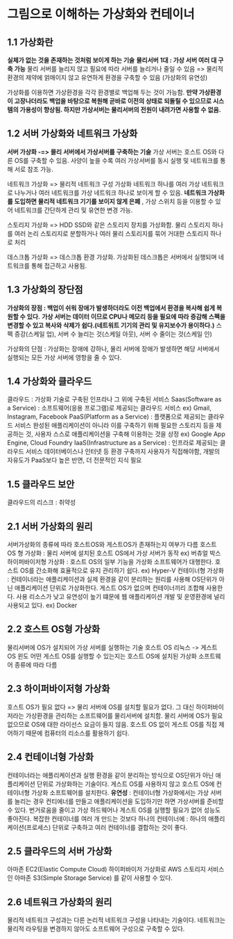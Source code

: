 그림으로 이해하는 가상화와 컨테이너
=============================

1.1 가상화란
-----------------------------
**실체가 없는 것을 존재하는 것처럼 보이게 하는 기술**
**물리서버 1대 : 가상 서버 여러 대 구축 가능**
물리 서버를 늘리지 않고 필요에 따라 서버를 늘리거나 줄일 수 있음 
=> 물리적 환경의 제약에 얽매이지 않고 유연하게 환경을 구축할 수 있음 (가상화의 유연성)

가상화를 이용하면 가상환경을 각각 환경별로 백업해 두는 것이 가능함.
**만약 가상환경이 고장나더라도 백업을 바탕으로 복원해 곧바로 이전의 상태로 되돌릴 수 있으므로 시스템의 가용성이 향상됨.
하지만 가상서버는 물리서버의 전원이 내려가면 사용할 수 없음.**

1.2 서버 가상화와 네트워크 가상화 
------------------------------
**서버 가상화 -=> 믈리 서버에서 가상서버를 구축하는 기술**
가상 서버는 호스트 OS와 다른 OS를 구축할 수 있음. 사양이 높을 수록 여러 가상서버를 동시 실행 및 네트워크를 통해 서로 참조 가능.

네트워크 가상화 => 물리적 네트워크 구성 가상화
네트워크 하나를 여러 가상 네트워크로 나누거나 여러 네트워크를 가상 네트워크 하나로 보이게 할 수 있음.
**네트워크 가상화를 도입하면 물리적 네트워크 기기를 보이지 않게 은폐** , 가상 스위치 등을 이용할 수 있어 네트워크를 간단하게 관리 및 유연한 변경 가능.

스토리지 가상화 => HDD SSD와 같은 스토리지 장치를 가상화함.
물리 스토리지 하나를 여러 논리 스토리지로 분할하거나 여러 물리 스토리지를 묶어 거대한 스토리지 하나로 처리

데스크톱 가상화 => 데스크톱 환경 가상화.
가상화된 데스크톱은 서버에서 실행되며 네트워크를 통해 접근하고 사용됨. 

1.3 가상화의 장단점
----------------------------
**가상화의 장점 : 백업이 쉬워 장애가 발생하더라도 이전 백업에서 환경을 복사해 쉽게 복원할 수 있다.** 
**가상 서버는 데이터 이므로 CPU나 메모리 등을  필요에 따라 증감해 스펙을 변경할 수 있고 복사와 삭제가 쉽다.(네트워트 기기의 관리 및 유지보수가 용이하다.)** 
스펙 증강(스케일 업), 서버 수 늘리는 것(스케일 아웃), 서버 수 줄이는 것(스케일 인)

가상화의 단점 : 가상화는 장애에 강하나, 물리 서버에 장애가 발생하면 해당 서버에서 실행되는 모든 가상 서버에 영항을 줄 수 있다.

1.4 가상화와 클라우드
----------------------------
클라우드 : 가상화 기술로 구축된 인프라나 그 위에 구축된 서비스 
Saas(Software as a Service) : 소프트웨어(응용 프로그램)로 제공되는 클라우드 서비스
ex) Gmail, Instagram, Facebook
PaaS(Platform as a Service) : 플랫폼으로 제공되는 클라우드 서비스
완성된 애플리케이션이 아니라 이를 구축하기 위해 필요한 스토리지 등을 제공하는 것, 사용자 스스로 애플리케이션을 구축해 이용하는 것을 상정
ex) Google App Engine, Cloud Foundry
IaaS(Infrastructure as a Service) : 인프라로 제공되는 클라우드 서비스
데이터베이스나 인터넷 등 환경 구축까지 사용자가 직접해야함, 개발의 자유도가 PaaS보다 높은 반면, 더 전문적인 지식 필요

1.5 클라우드 보안 
-----------------------------
클라우드의 리스크 : 취약성

2.1 서버 가상화의 원리 
-----------------------------
서버가상화의 종류에 따라 호스트OS와 게스트OS가 존재하는지 여부가 다름
호스트 OS 형 가상화 : 물리 서버에 설치된 호스트 OS에서 가상 서버가 동작
ex) 버츄얼 박스
하이퍼바이저형 가상화 : 호스트 OS의 일부 기능을 가상화 소프트웨어가 대행한다. 호스트 OS를 간소화해 효율적으로 유지 관리하기 쉽다.
ex) Hyper-V
컨테이너형 가상화 : 컨테이너라는 애플리케이션과 실제 환경을 같이 분리하는 원리를 사용해 OS단위가 아닌 애플리케이션 단위로 가상화한다.
게스트 OS가 없으며 컨테이너끼리 조합해 사용한다. 사용 리소스가 낮고 유연성이 높기 떄문에 웹 애플리케이션 개발 및 운영환경에 널리 사용되고 있다.
ex) Docker

2.2 호스트 OS형 가상화
-------------------------------
물리서버에 OS가 설치되어 가상 서버를 실행하는 기술
호스트 OS 리눅스 -> 게스트 OS 윈도 
어떤 게스트 OS를 실행할 수 있는지는 호스트 OS에 설치된 가상화 소프트웨어 종류에 따라 다름

2.3 하이퍼바이저형 가상화 
-------------------------------
호스트 OS가 필요 없다 => 물리 서버에 OS를 설치할 필요가 없다. 
그 대신 하이퍼바이저라는 가상환경을 관리하는 소프트웨어를 물리서버에 설치함.
물리 서버에 OS가 필요 없으므로 OS에 대한 라이선스 요금이 들지 않음.
호스트 OS 없이 게스트 OS를 직접 제어하기 때문에 컴퓨터의 리소스를 활용하기 쉽다. 

2.4 컨테이너형 가상화
------------------------------
컨테이너라는 애플리케이션과 실행 환경을 같이 분리하는 방식으로 OS단위가 아닌 애플리케이션 단위로 가상화하는 기술이다. 
게스트 OS를 사용하지 않고 호스트 OS에 컨테이너형 가상화 소프트웨어를 설치한다. 
**유연성** : 컨테이너형 가상화에서는 가상 서버를 늘리는 경우 컨티에너를 만들고 애플리케이션을 도입하기만 하면 가상서버를 준비할 수 있다.
번거로움을 줄이고 가상 하드웨어나 게스트 OS를 실행할 필요가 없어 성능도 좋아진다.
복잡한 컨테이너를 여러 개 만드는 것보다 하나의 컨테이너에 : 하나의 애플리케이션(프로세스) 단위로 구축하고 여러 컨테이너를 결합하는 것이 좋다. 
 

2.5 클라우드의 서버 가상화 
-------------------------------
아마존 EC2(Elastic Compute Cloud) 
하이퍼바이저 가상화로 AWS 스토리지 서비스인 아마존 S3(Simple Storage Service) 를 같이 사용할 수 있다.

2.6 네트워크 가상화의 원리
-------------------------------
물리적 네트워크 구성과는 다른 논리적 네트워크 구성을 나타내는 기술이다. 
네트워크는 물리적 라우팅을 변경하지 않아도 소프트웨어 구성으로 구축할 수 있다. 


